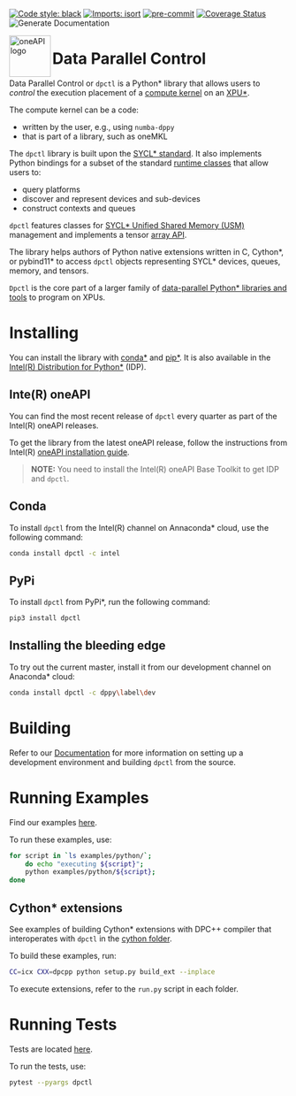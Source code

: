 [![Code style: black](https://img.shields.io/badge/code%20style-black-000000.svg)](https://github.com/psf/black)
[![Imports: isort](https://img.shields.io/badge/%20imports-isort-%231674b1?style=flat&labelColor=ef8336)](https://pycqa.github.io/isort/)
[![pre-commit](https://img.shields.io/badge/pre--commit-enabled-brightgreen?logo=pre-commit&logoColor=white)](https://github.com/pre-commit/pre-commit)
[![Coverage Status](https://coveralls.io/repos/github/IntelPython/dpctl/badge.svg?branch=master)](https://coveralls.io/github/IntelPython/dpctl?branch=master)
![Generate Documentation](https://github.com/IntelPython/dpctl/actions/workflows/generate-docs.yml/badge.svg?branch=master)


<img align="left" src="https://spec.oneapi.io/oneapi-logo-white-scaled.jpg" alt="oneAPI logo" width="75"/>

# Data Parallel Control

Data Parallel Control or `dpctl` is a Python* library that allows users
to *control* the execution placement of a [compute
kernel](https://en.wikipedia.org/wiki/Compute_kernel) on an
[XPU*](https://www.intel.com/content/www/us/en/newsroom/news/xpu-vision-oneapi-server-gpu.html).

The compute kernel can be a code:
* written by the user, e.g., using `numba-dppy`
* that is part of a library, such as oneMKL  

The `dpctl` library is built upon the [SYCL*
standard](https://www.khronos.org/sycl/). It also implements Python
bindings for a subset of the standard [runtime
classes](https://www.khronos.org/registry/SYCL/specs/sycl-2020/html/sycl-2020.html#_sycl_runtime_classes) that allow users to:
* query platforms
* discover and represent devices and sub-devices
* construct contexts and queues 

`dpctl` features classes for [SYCL* Unified Shared Memory
(USM)](https://link.springer.com/chapter/10.1007/978-1-4842-5574-2_6)
management and implements a tensor [array
API](https://data-apis.org/array-api/latest/).

The library helps authors of Python native extensions written
in C, Cython*, or pybind11* to access `dpctl` objects representing SYCL*
devices, queues, memory, and tensors.

`Dpctl` is the core part of a larger family of [data-parallel Python*
libraries and tools](https://www.intel.com/content/www/us/en/developer/tools/oneapi/distribution-for-python.html)
to program on XPUs. 



# Installing

You can install the library with [conda*](https://anaconda.org/intel/dpctl) and
[pip*](https://pypi.org/project/dpctl/). It is also available in the [Intel(R)
Distribution for
Python*](https://software.intel.com/content/www/us/en/develop/tools/oneapi/components/distribution-for-python.html)
(IDP).

## Inte(R) oneAPI

You can find the most recent release of `dpctl` every quarter as part of the Intel(R) oneAPI releases. 

To get the library from the latest oneAPI release, follow the
instructions from Intel(R) [oneAPI installation
guide](https://www.intel.com/content/www/us/en/developer/articles/guide/installation-guide-for-oneapi-toolkits.html).

> **NOTE:** You need to install the Intel(R) oneAPI Base Toolkit to get
>IDP and `dpctl`.


## Conda

To install `dpctl` from the Intel(R) channel on Annaconda*
cloud, use the following command:

```bash
conda install dpctl -c intel
```

## PyPi

To install `dpctl` from PyPi*, run the following command:

```bash
pip3 install dpctl
```

Installing the bleeding edge
------------------------

To try out the current master, install it from our
development channel on Anaconda* cloud:

```bash
conda install dpctl -c dppy\label\dev
```

# Building

Refer to our [Documentation](https://intelpython.github.io/dpctl) for more information on
setting up a development environment and building `dpctl` from the source.

# Running Examples

Find our examples [here](examples). 

To run these examples, use:

```bash
for script in `ls examples/python/`; 
    do echo "executing ${script}"; 
    python examples/python/${script}; 
done
```

##  Cython* extensions
See examples of building Cython* extensions with DPC++ compiler that interoperates
with `dpctl` in the [cython folder](examples\cython).

To build these examples, run:
```bash
CC=icx CXX=dpcpp python setup.py build_ext --inplace
```
To execute extensions, refer to the `run.py` script in each folder.

# Running Tests

Tests are located [here](dpctl/tests).

To run the tests, use:
```bash
pytest --pyargs dpctl
```
